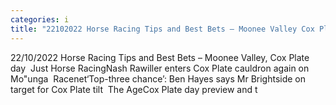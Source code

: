 ```yaml
---
categories: i
title: "22102022 Horse Racing Tips and Best Bets – Moonee Valley Cox Plate day  Just Horse Racing"
---
```

22/10/2022 Horse Racing Tips and Best Bets – Moonee Valley, Cox Plate day&nbsp;&nbsp;Just Horse RacingNash Rawiller enters Cox Plate cauldron again on Mo"unga&nbsp;&nbsp;Racenet‘Top-three chance’: Ben Hayes says Mr Brightside on target for Cox Plate tilt&nbsp;&nbsp;The AgeCox Plate day preview and t